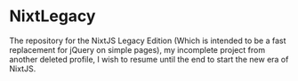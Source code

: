 # NixtLegacy
The repository for the NixtJS Legacy Edition (Which is intended to be a fast replacement for jQuery on simple pages), my incomplete project from another deleted profile, I wish to resume until the end to start the new era of NixtJS.
